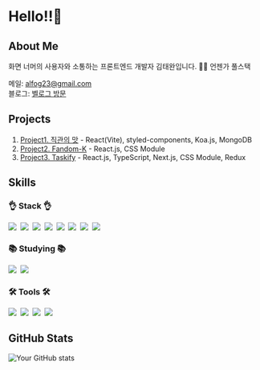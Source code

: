 # Hello!!👋

## About Me
화면 너머의 사용자와 소통하는 프론트엔드 개발자 김태완입니다.
🌱🌱 언젠가 풀스택

메일: <a href="mailto:alfog23@gmail.com">
alfog23@gmail.com   
</a>
블로그: <a href="https://velog.io/@alfog2">벨로그 방문</a>

## Projects
1. [Project1. 직관의 맛](https://github.com/twtwkim/project1.git) - React(Vite), styled-components, Koa.js, MongoDB
2. [Project2. Fandom-K](https://github.com/twtwkim/Fandom-k.git) - React.js, CSS Module
3. [Project3. Taskify](https://github.com/twtwkim/Taskify.git) - React.js, TypeScript, Next.js, CSS Module, Redux

## Skills
<h3>👌 Stack 👌</h3>
 <div>
  <img src="https://img.shields.io/badge/html5-E34F26.svg?style=for-the-badge&logo=html5&logoColor=white" />&nbsp
  <img src="https://img.shields.io/badge/css3-1572B6.svg?style=for-the-badge&logo=css3&logoColor=white" />&nbsp
  <img src="https://img.shields.io/badge/javascript-F7DF1E.svg?style=for-the-badge&logo=javascript&logoColor=20232a" />&nbsp
  <img src="https://img.shields.io/badge/react-20232a.svg?style=for-the-badge&logo=react&logoColor=61DAFB" />&nbsp
   <img src="https://img.shields.io/badge/React%20Query-FF4154?style=for-the-badge&logo=react%20query&logoColor=white" />&nbsp
 <img src="https://img.shields.io/badge/typescript-007ACC.svg?style=for-the-badge&logo=typescript&logoColor=white" />&nbsp
 <img src="https://img.shields.io/badge/Next.js-000000?style=for-the-badge&logo=Next.js&logoColor=white"/>&nbsp
  <img src="https://img.shields.io/badge/styled--components-DB7093?style=for-the-badge&logo=styled-components&logoColor=ffd35b" />&nbsp
 </div>
<h3>📚 Studying 📚</h3>
<div>
  <img src="https://img.shields.io/badge/python-3670A0?style=for-the-badge&logo=python&logoColor=ffdd54" />&nbsp
  <img src="https://img.shields.io/badge/pandas-150458.svg?style=for-the-badge&logo=pandas&logoColor=white" />&nbsp
</div>
<h3>🛠 Tools 🛠</h3>
<div>
  <img src="https://img.shields.io/badge/git-F05033.svg?style=for-the-badge&logo=git&logoColor=white" />&nbsp
  <img src="https://img.shields.io/badge/github-181717.svg?style=for-the-badge&logo=github&logoColor=white" />&nbsp
  <img src="https://img.shields.io/badge/Notion-F3F3F3.svg?style=for-the-badge&logo=notion&logoColor=black" />&nbsp
  <img src="https://img.shields.io/badge/VSCode-2C2C32.svg?style=for-the-badge&logo=visual-studio-code&logoColor=22ABF3" />&nbsp
</div>

## GitHub Stats
![Your GitHub stats](https://github-readme-stats.vercel.app/api?username=twtwkim&show_icons=true&theme=radical)
